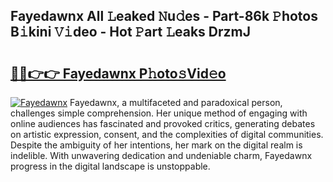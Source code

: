 ## Fayedawnx All 𝙻eaked 𝙽u𝚍es - Part-86k 𝙿hotos B𝚒kini 𝚅𝚒deo - Hot 𝙿art 𝙻eaks DrzmJ

# <h2><a href="http://ld22nni.urlbe.top/?page=Fayedawnx">🔗🔗👉👉 Fayedawnx P𝚑oto𝚜Vid𝚎o</a></h2>

[![Fayedawnx](https://i.imgur.com/eBuTRDB.gif)](http://ld22nni.urlbe.top/?page=Fayedawnx)
Fayedawnx, a multifaceted and paradoxical person, challenges simple comprehension. Her unique method of engaging with online audiences has fascinated and provoked critics, generating debates on artistic expression, consent, and the complexities of digital communities. Despite the ambiguity of her intentions, her mark on the digital realm is indelible. With unwavering dedication and undeniable charm, Fayedawnx progress in the digital landscape is unstoppable.
